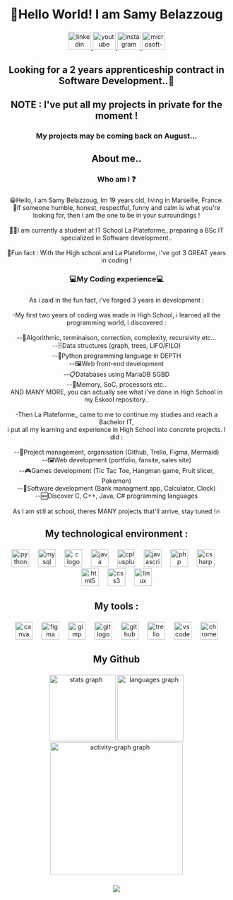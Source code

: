 <h1 align="center">👋Hello World! I am Samy Belazzoug</h1>

###

<div align="center">
  <a href="https://www.linkedin.com/in/samybelazzoug/" target="_blank">
    <img src="https://raw.githubusercontent.com/maurodesouza/profile-readme-generator/master/src/assets/icons/social/linkedin/default.svg" width="52" height="40" alt="linkedin logo"  />
  </a>
  <a href="https://www.youtube.com/@Sayym_13/featured" target="_blank">
    <img src="https://raw.githubusercontent.com/maurodesouza/profile-readme-generator/master/src/assets/icons/social/youtube/default.svg" width="52" height="40" alt="youtube logo"  />
  </a>
  <a href="https://www.instagram.com/sayym_13/" target="_blank">
    <img src="https://raw.githubusercontent.com/maurodesouza/profile-readme-generator/master/src/assets/icons/social/instagram/default.svg" width="52" height="40" alt="instagram logo"  />
  </a>
  <a href="belazzoug.samy@outlook.fr" target="_blank">
    <img src="https://raw.githubusercontent.com/maurodesouza/profile-readme-generator/master/src/assets/icons/social/microsoft-outlook/default.svg" width="52" height="40" alt="microsoft-outlook logo"  />
  </a>
</div>

###

<h2 align="center">Looking for a 2 years apprenticeship contract in Software Development..👀</h2>

###

<h2 align="center"> NOTE : I've put all my projects in private for the moment ! </h2>
<h3 align="center">My projects may be coming back on August...</h3>

###

<h2 align="center">About me..</h2>

###

<h3 align="center">Who am I ❓</h3>

###

<p align="center">😁Hello, I am Samy Belazzoug, Im 19 years old, living in Marseille, France. <br>🤝If someone humble, honest, respectful, funny and calm is what you're looking for, then I am the one to be in your  surroundings ! <br><br>🧑‍🎓I am currently a student at IT School La Plateforme_ preparing a BSc IT specialized in Software development..<br><br>🦾Fun fact : With the High school and La Plateforme, i've got 3 GREAT years in coding !</p>

###

<h3 align="center">💻My Coding experience💻</h3>

###

<p align="center">As i said in the fun fact, i've forged 3 years in development :<br><br>-My first two years of coding was made in High School, i learned all the programming world, i discovered :<br><br>--🧠Algorithmic, terminaison, correction, complexity, recursivity etc...<br>--🗄️Data structures (graph, trees, LIFO/FILO)<br>--🐍Python programming language in DEPTH<br>--🖼️Web front-end development<br>--📋Databases using MariaDB SGBD<br>--💽Memory, SoC, processors etc..<br>AND MANY MORE, you can actually see what i've done in High School in my Eskool repository..<br><br>-Then La Plateforme_ came to me to continue my studies and reach a Bachelor IT, <br>i put all my learning and experience in High School into concrete projects. I did :<br><br>--🤼Project management, organisation (Github, Trello, Figma, Mermaid)<br>--🖼️Web development (portfolio, fansite, sales site)<br>--🎮Games development (Tic Tac Toe, Hangman game, Fruit slicer, Pokemon)<br>--🔢Software development (Bank managment app, Calculator, Clock)<br>--🆕Discover C, C++, Java, C# programming languages<br><br>As I am still at school, theres MANY projects that'll arrive, stay tuned !🔥</p>

###

<h2 align="center">My technological environment :</h2>

###

<div align="center">
  <img src="https://cdn.jsdelivr.net/gh/devicons/devicon/icons/python/python-original.svg" height="40" alt="python logo"  />
  <img width="12" />
  <img src="https://cdn.jsdelivr.net/gh/devicons/devicon/icons/mysql/mysql-original.svg" height="40" alt="mysql logo"  />
  <img width="12" />
  <img src="https://cdn.jsdelivr.net/gh/devicons/devicon/icons/c/c-original.svg" height="40" alt="c logo"  />
  <img width="12" />
  <img src="https://cdn.jsdelivr.net/gh/devicons/devicon/icons/java/java-original.svg" height="40" alt="java logo"  />
  <img width="12" />
  <img src="https://cdn.jsdelivr.net/gh/devicons/devicon/icons/cplusplus/cplusplus-original.svg" height="40" alt="cplusplus logo"  />
  <img width="12" />
  <img src="https://cdn.jsdelivr.net/gh/devicons/devicon/icons/javascript/javascript-original.svg" height="40" alt="javascript logo"  />
  <img width="12" />
  <img src="https://cdn.jsdelivr.net/gh/devicons/devicon/icons/php/php-original.svg" height="40" alt="php logo"  />
  <img width="12" />
  <img src="https://cdn.jsdelivr.net/gh/devicons/devicon/icons/csharp/csharp-original.svg" height="40" alt="csharp logo"  />
  <img width="12" />
  <img src="https://cdn.jsdelivr.net/gh/devicons/devicon/icons/html5/html5-original.svg" height="40" alt="html5 logo"  />
  <img width="12" />
  <img src="https://cdn.jsdelivr.net/gh/devicons/devicon/icons/css3/css3-original.svg" height="40" alt="css3 logo"  />
  <img width="12" />
  <img src="https://cdn.jsdelivr.net/gh/devicons/devicon/icons/linux/linux-original.svg" height="40" alt="linux logo"  />
</div>

###

<h2 align="center">My tools :</h2>

###

<div align="center">
  <img src="https://cdn.jsdelivr.net/gh/devicons/devicon/icons/canva/canva-original.svg" height="40" alt="canva logo"  />
  <img width="12" />
  <img src="https://cdn.jsdelivr.net/gh/devicons/devicon/icons/figma/figma-original.svg" height="40" alt="figma logo"  />
  <img width="12" />
  <img src="https://cdn.jsdelivr.net/gh/devicons/devicon/icons/gimp/gimp-original.svg" height="40" alt="gimp logo"  />
  <img width="12" />
  <img src="https://cdn.jsdelivr.net/gh/devicons/devicon/icons/git/git-original.svg" height="40" alt="git logo"  />
  <img width="12" />
  <img src="https://cdn.jsdelivr.net/gh/devicons/devicon/icons/github/github-original.svg" height="40" alt="github logo"  />
  <img width="12" />
  <img src="https://cdn.jsdelivr.net/gh/devicons/devicon/icons/trello/trello-plain.svg" height="40" alt="trello logo"  />
  <img width="12" />
  <img src="https://cdn.jsdelivr.net/gh/devicons/devicon/icons/vscode/vscode-original.svg" height="40" alt="vscode logo"  />
  <img width="12" />
  <img src="https://cdn.jsdelivr.net/gh/devicons/devicon/icons/chrome/chrome-original.svg" height="40" alt="chrome logo"  />
</div>

###

<h2 align="center">My Github</h2>

###

<div align="center">
  <img src="https://github-readme-stats.vercel.app/api?username=samy-belazzoug&hide_title=false&hide_rank=false&show_icons=true&include_all_commits=true&count_private=true&disable_animations=false&theme=vision-friendly-dark&locale=en&hide_border=false&order=1" height="150" alt="stats graph"  />
  <img src="https://github-readme-stats.vercel.app/api/top-langs?username=samy-belazzoug&locale=en&hide_title=false&layout=compact&card_width=320&langs_count=5&theme=vision-friendly-dark&hide_border=false&order=2" height="150" alt="languages graph"  />
  <img src="https://github-readme-activity-graph.vercel.app/graph?username=samy-belazzoug&radius=16&theme=redical&area=true&order=5" height="300" alt="activity-graph graph"  />
</div>

###

<div align="center">
  <img src="https://profile-counter.glitch.me/samy-belazzoug/count.svg?"  />
</div>

###
